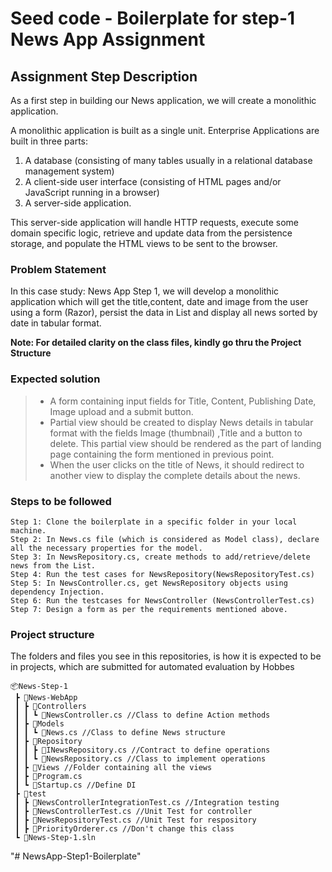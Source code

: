 # Seed code - Boilerplate for step-1 News App Assignment

## Assignment Step Description

As a first step in building our News application, we will create a monolithic application. 

A monolithic application is built as a single unit. Enterprise Applications are built in three parts: 

1. A database (consisting of many tables usually in a relational database management system)
2. A client-side user interface (consisting of HTML pages and/or JavaScript running in a browser)
3. A server-side application.

This server-side application will handle HTTP requests, execute some domain specific logic, retrieve and update data from the persistence storage, and populate the HTML views to be sent to the browser. 

### Problem Statement

In this case study: News App Step 1, we will develop a monolithic application which will get the title,content, date and image from the user using a form (Razor), persist the data in List and display all news sorted by date in tabular format.

**Note: For detailed clarity on the class files, kindly go thru the Project Structure**

### Expected solution

 >- A form containing input fields for Title, Content, Publishing Date, Image upload and a submit button.
 >- Partial view should be created to display News details in tabular format with the fields Image (thumbnail) ,Title and a button to delete. This partial view should be rendered as the part of landing page containing the form mentioned in previous point. 
 >- When the user clicks on the title of News, it should redirect to another view to display the complete details about the news.
 
### Steps to be followed

    Step 1: Clone the boilerplate in a specific folder in your local machine.
    Step 2: In News.cs file (which is considered as Model class), declare all the necessary properties for the model.
    Step 3: In NewsRepository.cs, create methods to add/retrieve/delete news from the List. 
    Step 4: Run the test cases for NewsRepository(NewsRepositoryTest.cs)
    Step 5: In NewsController.cs, get NewsRepository objects using dependency Injection.
    Step 6: Run the testcases for NewsController (NewsControllerTest.cs)
    Step 7: Design a form as per the requirements mentioned above.

### Project structure

The folders and files you see in this repositories, is how it is expected to be in projects, which are submitted for automated evaluation by Hobbes
```
📦News-Step-1
 ┣ 📂News-WebApp
 ┃ ┣ 📂Controllers
 ┃ ┃ ┗ 📜NewsController.cs //Class to define Action methods
 ┃ ┣ 📂Models
 ┃ ┃ ┗ 📜News.cs //Class to define News structure
 ┃ ┣ 📂Repository
 ┃ ┃ ┣ 📜INewsRepository.cs //Contract to define operations
 ┃ ┃ ┗ 📜NewsRepository.cs //Class to implement operations
 ┃ ┣ 📂Views //Folder containing all the views
 ┃ ┣ 📜Program.cs
 ┃ ┗ 📜Startup.cs //Define DI
 ┣ 📂test
 ┃ ┣ 📜NewsControllerIntegrationTest.cs //Integration testing
 ┃ ┣ 📜NewsControllerTest.cs //Unit Test for controller
 ┃ ┣ 📜NewsRepositoryTest.cs //Unit Test for respository
 ┃ ┣ 📜PriorityOrderer.cs //Don't change this class
 ┗ 📜News-Step-1.sln
 ```
"# NewsApp-Step1-Boilerplate" 
